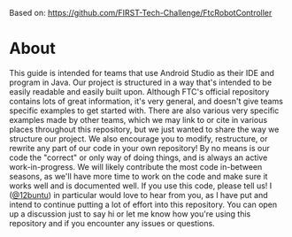 Based on: https://github.com/FIRST-Tech-Challenge/FtcRobotController
# About

This guide is intended for teams that use Android Studio as their IDE and program in Java. Our project is structured in a way that's intended to be easily readable and easily built upon. Although FTC's official repository contains lots of great information, it's very general, and doesn't give teams specific examples to get started with. There are also various very specific examples made by other teams, which we may link to or cite in various places throughout this repository, but we just wanted to share the way we structure our project. We also encourage you to modify, restructure, or rewrite any part of our code in your own repository! By no means is our code the "correct" or only way of doing things, and is always an active work-in-progress. We will likely contribute the most code in-between seasons, as we'll have more time to work on the code and make sure it works well and is documented well. If you use this code, please tell us! I ([@12buntu](https://github.com/12buntu)) in particular would love to hear from you, as I have put and intend to continue putting a lot of effort into this repository. You can open up a discussion just to say hi or let me know how you're using this repository and if you encounter any issues or questions. 

